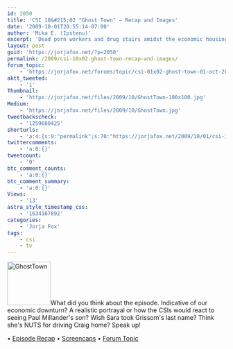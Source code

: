 ```yaml
---
id: 2050
title: 'CSI 10&#215;02 "Ghost Town" — Recap and Images'
date: '2009-10-01T20:55:14-07:00'
author: 'Mika E. (Ipstenu)'
excerpt: 'Dead porn workers and drug stairs amidst the economic housing crisis?  A rather topical <em>CSI</em> episode that I give 3 stars to for Jorja.'
layout: post
guid: 'https://jorjafox.net/?p=2050'
permalink: /2009/csi-10x02-ghost-town-recap-and-images/
forum_topic:
    - 'https://jorjafox.net/forums/topic/csi-01x02-ghost-town-01-oct-2009'
aktt_tweeted:
    - '1'
Thumbnail:
    - 'https://jorjafox.net/files/2009/10/GhostTown-100x100.jpg'
Medium:
    - 'https://jorjafox.net/files/2009/10/GhostTown.jpg'
tweetbackscheck:
    - '1259680425'
shorturls:
    - 'a:4:{s:9:"permalink";s:70:"https://jorjafox.net/2009/10/01/csi-10x02-ghost-town-recap-and-images/";s:7:"tinyurl";s:26:"http://tinyurl.com/ylm3ygs";s:4:"isgd";s:18:"http://is.gd/52VLN";s:5:"bitly";s:19:"http://bit.ly/5Jlx0";}'
twittercomments:
    - 'a:0:{}'
tweetcount:
    - '0'
btc_comment_counts:
    - 'a:0:{}'
btc_comment_summary:
    - 'a:0:{}'
Views:
    - '13'
astra_style_timestamp_css:
    - '1634167892'
categories:
    - 'Jorja Fox'
tags:
    - csi
    - tv
---
```


<a href="//static.jorjafox.net/wordpress/2009/10/GhostTown.jpg"><img src="//static.jorjafox.net/wordpress/2009/10/GhostTown-100x100.jpg" alt="GhostTown" title="GhostTown" width="100" height="100" class="alignleft size-thumbnail wp-image-2052" /></a>What did you think about the episode. Indicative of our economic downturn? A realistic portrayal or how the CSIs would react to seeing Paul Millander's son?  Wish Sara took Grissom's last name?  Think she's NUTS for driving Craig home?  Speak up!

&bull; <a href="https://jorjafox.net/wiki/Ghost_Town">Episode Recap</a>
&bull; <a href="https://jorjafox.net/gallery/tv/csi/season10/ghosttown/">Screencaps</a>
&bull; <a href="https://jorjafox.net/forums/topic/csi-01x02-ghost-town-01-oct-2009">Forum Topic</a>
